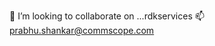 💞️ I’m looking to collaborate on ...rdkservices
📫 prabhu.shankar@commscope.com

<!---
pshankar02/pshankar02 is a ✨ special ✨ repository because its `README.md` (this file) appears on your GitHub profile.
You can click the Preview link to take a look at your changes.
--->
